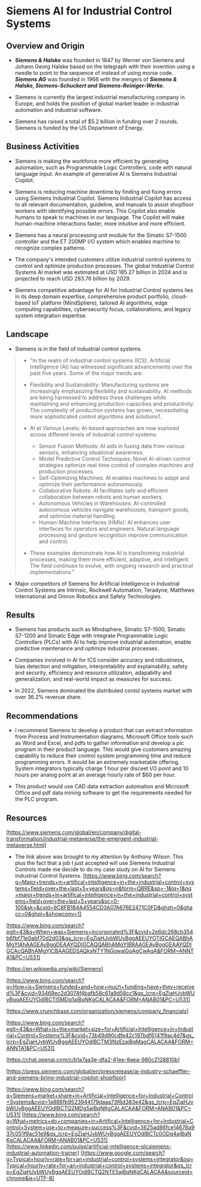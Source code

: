 # Siemens AI for Industrial Control Systems

## Overview and Origin

* **_Siemens & Halske_** was founded in 1847 by Werner von Siemens and Johann Georg Halske based on the telegraph with their invention using a needle to point to the sequence of instead of using morse code.  **_Siemens AG_** was founded in 1966 with the mergers of **_Siemens & Halske, Siemens-Schuckert and Siemens-Reiniger-Werke_**.

* Siemens is currently the largest industrial manufacturing company in Europe, and holds the position of global market leader in industrial automation and industrial software.


* Siemens has raised a total of $5.2 billion in funding over 2 rounds.  Siemens is funded by the US Department of Energy.

## Business Activities

* Siemens is making the workforce more efficient by generating automation, such as Programmable Logic Controllers, code with natural language input.  An example of generative AI is Siemens Industrial Copilot.

* Siemens is reducing machine downtime by finding and fixing errors using Siemens Industrial Copilot.  Siemens Industrial Copilot has access to all relevant documentation, guideline, and manuals to assist shopfloor workers with identifying possible errors.  This Copilot also enable humans to speak to machines in our language.  The Copilot will make human-machine interactions faster, more intuitive and more efficient.

* Siemens has a neural processing unit module for the Simatic S7-1500 controller and the ET 200MP I/O system which enables machine to recognize complex patterns.

* The company's intended customers utilize industrial control systems to control and optimize production processes.  The global Industrial Control Systems AI market was estimated at USD 185.27 billion in 2024 and is projected to reach USD 283.76 billion by 2029.

* Siemens competitive advantage for AI for Industrial Control systems lies in its deep domain expertise, comprehensive product portfolio, cloud-based IoT platform (MindSphere), tailored AI algorithms, edge computing capabilities, cybersecurity focus, collaborations, and legacy system  integration expertise.


## Landscape

* Siemens is in the field of industrial control systems.

> * "In the realm of industrial control systems (ICS), Artificial Intelligence (AI) has witnessed significant advancements over the past five years. Some of the major trends are:
> 
> * Flexibility and Sustainability: Manufacturing systems are increasingly emphasizing flexibility and sustainability. AI methods are being harnessed to address these challenges while maintaining and enhancing production capacities and productivity. The complexity of production systems has grown, necessitating more sophisticated control algorithms and solutions1.
> * AI at Various Levels: AI-based approaches are now explored across different levels of industrial control systems:
 >   * Sensor Fusion Methods: AI aids in fusing data from various sensors, enhancing situational awareness.
 >   * Model Predictive Control Techniques: Novel AI-driven control strategies optimize real-time control of complex machines and production processes.
 >   * Self-Optimizing Machines: AI enables machines to adapt and optimize their performance autonomously.
 >   * Collaborative Robots: AI facilitates safe and efficient collaboration between robots and human workers.
 >   * Autonomous Vehicles in Warehouses: AI-controlled autonomous vehicles navigate warehouses, transport goods, and optimize material handling.
 >   * Human-Machine Interfaces (HMIs): AI enhances user interfaces for operators and engineers. Natural language processing and gesture recognition improve communication and control.
>
>* These examples demonstrate how AI is transforming industrial processes, making them more efficient, adaptive, and intelligent. The field continues to evolve, with ongoing research and practical implementations."

* Major competitors of Siemens for Artificial Intelligence in Industrial Control Systems are Intrinsic, Rockwell Automation, Teradyne, Matthews International and Omron Robotics and Safety Technologies.

## Results

* Siemens has products such as Mindsphere, Simatic S7-1500, Simatic S7-1200 and Simatic Edge with integrate Programmable Logic Controllers (PLCs) with AI to help improve industrial automation, enable predictive maintenance and optimize industrial processes.
* Companies involved in AI for ICS consider accuracy and robustness, bias detection and mitigation, interpretability and explainability, safety and security, efficiency and resource utilization, adapabilty and generalization, and real-world impact as measures for success.  

* In 2022, Siemens dominated the distributed contol systems market with over 36.2% revenue share.

## Recommendations

* I recommend Siemens to develop a product that can extract information from Process and Instrumentation diagrams, Microsoft Office tools such as Word and Excel, and pdfs to gather information and develop a plc program in their product language.  This would give customers amazing capability to reduce their control system programming time and reduce programming errors.  It would be an extremely marketable offering.  System integrators typically charge 1 hour per disceet I/O point and 10 hours per analog point at an average hourly rate of $60 per hour.

* This product would use CAD data extraction automation and Microsoft Office and pdf data mining software to get the requirements needed for the PLC program.

## Resources

[https://www.siemens.com/global/en/company/digital-transformation/industrial-metaverse/the-emergent-industrial-metaverse.html]
* The link above was brought to my attention by Anthony Wilson.  This plus the fact that a job I just accepted will use Siemens Industrial Controls made me decide to do my case study on AI for Siemens Industrial Control Systems.
[https://www.bing.com/search?q=Major+trends+in+artifical+intelligence+in+the+industrial+control+systems+field+over+the+last+5+years&qs=n&form=QBRE&sp=-1&lq=1&pq=major+trends+in+artifical+intelligence+in+the+industrial+control+systems+field+over+the+last+5+years&sc=0-100&sk=&cvid=9C8FB1B4A4554CD3A07A676E2471C0FD&ghsh=0&ghacc=0&ghpl=&showconv=1]

[https://www.bing.com/search?pglt=43&q=When+was+Siemens+incorporated%3F&cvid=2e6dc268cb354b6fbf71e0abf70d2d03&gs_lcrp=EgZjaHJvbWUyBggAEEUYOTIGCAEQABhAMgYIAhAAGEAyBggDEAAYQDIGCAQQABhAMgYIBRAAGEAyBggGEAAYQDIGCAcQABhAMgYICBAAGEDSAQkxNTY1NGowajGoAgCwAgA&FORM=ANNTA1&PC=U531]

[https://en.wikipedia.org/wiki/Siemens]

[https://www.bing.com/search?q=How+is+Siemens+funded+and+how+much+funding+have+they+received%3F&cvid=93469ec2d3074f4bafb58c61a9d58cc1&gs_lcrp=EgZjaHJvbWUyBggAEEUYOdIBCTI5MDg1ajBqNKgCALACAA&FORM=ANAB01&PC=U531]

[https://www.crunchbase.com/organization/siemens/company_financials]

[https://www.bing.com/search?pglt=43&q=What+is+the+market+size+for+Artificial+Intelligence+in+Industrial+Control+Systems%3F&cvid=73b49d90cdfe42c197bdf6141f9ac4d7&gs_lcrp=EgZjaHJvbWUyBggAEEUYOdIBCTM3NzEzajBqMagCALACAA&FORM=ANNTA1&PC=U531]

[https://chat.openai.com/c/b1a7aa3e-dfa2-41ee-9aea-980c2128810b]

[https://press.siemens.com/global/en/pressrelease/ai-industry-schaeffler-and-siemens-bring-industrial-copilot-shopfloor]

[https://www.bing.com/search?q=Siemens+market+share+in+Artificial+Intelligence+for+Industrial+Control+Systems&cvid=1a886fb9523944179daaa73f6d383e42&gs_lcrp=EgZjaHJvbWUyBggAEEUYOdIBCTQ2MDg5ajBqNKgCALACAA&FORM=ANAB01&PC=U531]
[https://www.bing.com/search?q=What+metrics+do+companies+in+Artifical+Intelligence+for+Industrial+Control+System+use+to+measure+success%3F&cvid=3625ad86fce14678a937c051f9ac51e9&gs_lcrp=EgZjaHJvbWUyBggAEEUYOdIBCTc0ODg4ajBqNKgCALACAA&FORM=ANAB01&PC=U531]
[https://www.linkedin.com/pulse/artificial-intelligence-plcsiemens-industrial-automation-trainer]
[https://www.google.com/search?q=Typical+hourly+rate+for+an+industrial+control+systems+integrator&oq=Typical+hourly+rate+for+an+industrial+control+systems+integrator&gs_lcrp=EgZjaHJvbWUyBggAEEUYOdIBCTQ2NTE5ajBqNKgCALACAA&sourceid=chrome&ie=UTF-8]
